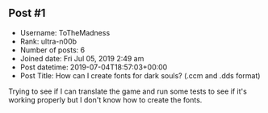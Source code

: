 ## Post #1
- Username: ToTheMadness
- Rank: ultra-n00b
- Number of posts: 6
- Joined date: Fri Jul 05, 2019 2:49 am
- Post datetime: 2019-07-04T18:57:03+00:00
- Post Title: How can I create fonts for dark souls? (.ccm and .dds format)

Trying to see if I can translate the game and run some tests to see if it's working properly but I don't know how to create the fonts.
